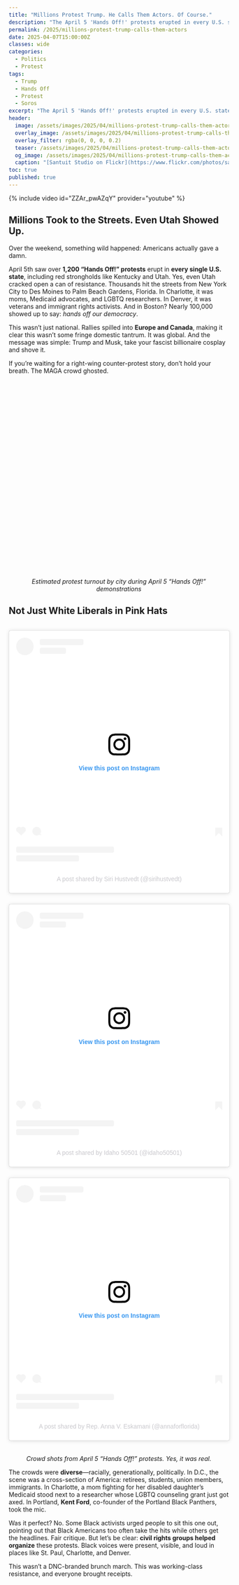 ```yaml
---
title: "Millions Protest Trump. He Calls Them Actors. Of Course."
description: "The April 5 'Hands Off!' protests erupted in every U.S. state. Trump called them fake. Reality begs to differ."
permalink: /2025/millions-protest-trump-calls-them-actors
date: 2025-04-07T15:00:00Z
classes: wide
categories:
  - Politics
  - Protest
tags:
  - Trump
  - Hands Off
  - Protest
  - Soros
excerpt: "The April 5 'Hands Off!' protests erupted in every U.S. state. Trump called them fake. Reality begs to differ."
header:
  image: /assets/images/2025/04/millions-protest-trump-calls-them-actors-2048px.jpg
  overlay_image: /assets/images/2025/04/millions-protest-trump-calls-them-actors-2048px.jpg
  overlay_filter: rgba(0, 0, 0, 0.2)
  teaser: /assets/images/2025/04/millions-protest-trump-calls-them-actors-575px.jpg
  og_image: /assets/images/2025/04/millions-protest-trump-calls-them-actors-2048px.jpg
  caption: "[Santuit Studio on Flickr](https://www.flickr.com/photos/santuit-studio/54432550201/in/photolist-2qW36LE-2qW459v-2qW31Pk-2qW3Xzo-2qVWCog-2qVWDpe-2qW23uD-2qW261q-2qW3pJc-2qW37tB-2qVWKpF-2qW44nR-2qW27sd-2qW44xR-2qW3k3J-2qW3YqG-2qW27kV-2qW37Hz-2qW44gt-2qW275z-2qVWK7S-2qW43Rv-2qW44dn-2qW36Le-2qW43yX-2qVWJ4u-2qW42uY-2qW42px-2qW25X4-2qVWHtG-2qW3oYp-2qW25k7-2qW23LR-2qVWHi6-2qVWH9t-2qW42fE-2qVWGda-2qW24tN-2qW34VW-2qW352n-2qW24Yq-2qW35bL-2qVWHiS-2qVWGUL-2qW3iMn-2qW21BA-2qW3j8C-2qW3YMo-2qW1ZPi-2qW3Xxu)"
toc: true
published: true
---
```


<style>
  .chart-wrap {
    width: 100%;
    max-width: 100%;
    height: 400px;
    margin: 2rem 0;
  }

  .chart-wrap canvas {
    width: 100% !important;
    height: 100% !important;
  }

  @media (max-width: 600px) {
    .chart-wrap {
      height: 300px;
    }
  }
</style>

{% include video id="ZZAr_pwAZqY" provider="youtube" %}

## Millions Took to the Streets. Even Utah Showed Up.

Over the weekend, something wild happened: Americans actually gave a damn.

April 5th saw over **1,200 “Hands Off!” protests** erupt in **every single U.S. state**, including red strongholds like Kentucky and Utah. Yes, even Utah cracked open a can of resistance. Thousands hit the streets from New York City to Des Moines to Palm Beach Gardens, Florida. In Charlotte, it was moms, Medicaid advocates, and LGBTQ researchers. In Denver, it was veterans and immigrant rights activists. And in Boston? Nearly 100,000 showed up to say: *hands off our democracy*.

This wasn’t just national. Rallies spilled into **Europe and Canada**, making it clear this wasn’t some fringe domestic tantrum. It was global. And the message was simple: Trump and Musk, take your fascist billionaire cosplay and shove it.

If you’re waiting for a right-wing counter-protest story, don’t hold your breath. The MAGA crowd ghosted.

<figure>
  <div class="chart-wrap">
    <canvas id="turnoutChart"></canvas>
  </div>
  <figcaption style="text-align: center; font-style: italic; margin-top: 0.5rem;">
    Estimated protest turnout by city during April 5 “Hands Off!” demonstrations
  </figcaption>
</figure>

<script src="https://cdn.jsdelivr.net/npm/chart.js"></script>
<script>
  const ctx = document.getElementById('turnoutChart').getContext('2d');
  new Chart(ctx, {
    type: 'bar',
    data: {
      labels: ['NYC', 'Boston', 'Chicago', 'St. Paul', 'Portland', 'Charlotte', 'Des Moines', 'Palm Beach G.'],
      datasets: [{
        label: 'Estimated Turnout',
        data: [200000, 100000, 30000, 25000, 10000, 3500, 7000, 800],
        backgroundColor: '#2563eb',
        borderRadius: 6,
      }]
    },
    options: {
      indexAxis: 'y',
      responsive: true,
      maintainAspectRatio: false,
      plugins: {
        legend: { display: false },
        tooltip: {
          callbacks: {
            label: ctx => ctx.parsed.x.toLocaleString() + ' people'
          }
        }
      },
      scales: {
        x: {
          ticks: {
            callback: value => value.toLocaleString()
          },
          title: {
            display: true,
            text: 'People'
          }
        },
        y: {
          title: {
            display: true,
            text: 'City'
          }
        }
      }
    }
  });
</script>

## Not Just White Liberals in Pink Hats

<style>
  .insta-grid {
    display: grid;
    grid-template-columns: repeat(auto-fit, minmax(300px, 1fr));
    gap: 1.5rem;
    margin: 2rem 0;
  }

  .insta-grid blockquote.instagram-media {
    width: 100% !important;
    margin: 0 auto;
  }
</style>

<figure class="insta-grid">
  <!-- IG Embed 1 -->
<blockquote class="instagram-media" data-instgrm-captioned data-instgrm-permalink="https://www.instagram.com/p/DIG7_i2gHtr/?utm_source=ig_embed&amp;utm_campaign=loading" data-instgrm-version="14" style=" background:#FFF; border:0; border-radius:3px; box-shadow:0 0 1px 0 rgba(0,0,0,0.5),0 1px 10px 0 rgba(0,0,0,0.15); margin: 1px; max-width:540px; min-width:326px; padding:0; width:99.375%; width:-webkit-calc(100% - 2px); width:calc(100% - 2px);"><div style="padding:16px;"> <a href="https://www.instagram.com/p/DIG7_i2gHtr/?utm_source=ig_embed&amp;utm_campaign=loading" style=" background:#FFFFFF; line-height:0; padding:0 0; text-align:center; text-decoration:none; width:100%;" target="_blank"> <div style=" display: flex; flex-direction: row; align-items: center;"> <div style="background-color: #F4F4F4; border-radius: 50%; flex-grow: 0; height: 40px; margin-right: 14px; width: 40px;"></div> <div style="display: flex; flex-direction: column; flex-grow: 1; justify-content: center;"> <div style=" background-color: #F4F4F4; border-radius: 4px; flex-grow: 0; height: 14px; margin-bottom: 6px; width: 100px;"></div> <div style=" background-color: #F4F4F4; border-radius: 4px; flex-grow: 0; height: 14px; width: 60px;"></div></div></div><div style="padding: 19% 0;"></div> <div style="display:block; height:50px; margin:0 auto 12px; width:50px;"><svg width="50px" height="50px" viewBox="0 0 60 60" version="1.1" xmlns="https://www.w3.org/2000/svg" xmlns:xlink="https://www.w3.org/1999/xlink"><g stroke="none" stroke-width="1" fill="none" fill-rule="evenodd"><g transform="translate(-511.000000, -20.000000)" fill="#000000"><g><path d="M556.869,30.41 C554.814,30.41 553.148,32.076 553.148,34.131 C553.148,36.186 554.814,37.852 556.869,37.852 C558.924,37.852 560.59,36.186 560.59,34.131 C560.59,32.076 558.924,30.41 556.869,30.41 M541,60.657 C535.114,60.657 530.342,55.887 530.342,50 C530.342,44.114 535.114,39.342 541,39.342 C546.887,39.342 551.658,44.114 551.658,50 C551.658,55.887 546.887,60.657 541,60.657 M541,33.886 C532.1,33.886 524.886,41.1 524.886,50 C524.886,58.899 532.1,66.113 541,66.113 C549.9,66.113 557.115,58.899 557.115,50 C557.115,41.1 549.9,33.886 541,33.886 M565.378,62.101 C565.244,65.022 564.756,66.606 564.346,67.663 C563.803,69.06 563.154,70.057 562.106,71.106 C561.058,72.155 560.06,72.803 558.662,73.347 C557.607,73.757 556.021,74.244 553.102,74.378 C549.944,74.521 548.997,74.552 541,74.552 C533.003,74.552 532.056,74.521 528.898,74.378 C525.979,74.244 524.393,73.757 523.338,73.347 C521.94,72.803 520.942,72.155 519.894,71.106 C518.846,70.057 518.197,69.06 517.654,67.663 C517.244,66.606 516.755,65.022 516.623,62.101 C516.479,58.943 516.448,57.996 516.448,50 C516.448,42.003 516.479,41.056 516.623,37.899 C516.755,34.978 517.244,33.391 517.654,32.338 C518.197,30.938 518.846,29.942 519.894,28.894 C520.942,27.846 521.94,27.196 523.338,26.654 C524.393,26.244 525.979,25.756 528.898,25.623 C532.057,25.479 533.004,25.448 541,25.448 C548.997,25.448 549.943,25.479 553.102,25.623 C556.021,25.756 557.607,26.244 558.662,26.654 C560.06,27.196 561.058,27.846 562.106,28.894 C563.154,29.942 563.803,30.938 564.346,32.338 C564.756,33.391 565.244,34.978 565.378,37.899 C565.522,41.056 565.552,42.003 565.552,50 C565.552,57.996 565.522,58.943 565.378,62.101 M570.82,37.631 C570.674,34.438 570.167,32.258 569.425,30.349 C568.659,28.377 567.633,26.702 565.965,25.035 C564.297,23.368 562.623,22.342 560.652,21.575 C558.743,20.834 556.562,20.326 553.369,20.18 C550.169,20.033 549.148,20 541,20 C532.853,20 531.831,20.033 528.631,20.18 C525.438,20.326 523.257,20.834 521.349,21.575 C519.376,22.342 517.703,23.368 516.035,25.035 C514.368,26.702 513.342,28.377 512.574,30.349 C511.834,32.258 511.326,34.438 511.181,37.631 C511.035,40.831 511,41.851 511,50 C511,58.147 511.035,59.17 511.181,62.369 C511.326,65.562 511.834,67.743 512.574,69.651 C513.342,71.625 514.368,73.296 516.035,74.965 C517.703,76.634 519.376,77.658 521.349,78.425 C523.257,79.167 525.438,79.673 528.631,79.82 C531.831,79.965 532.853,80.001 541,80.001 C549.148,80.001 550.169,79.965 553.369,79.82 C556.562,79.673 558.743,79.167 560.652,78.425 C562.623,77.658 564.297,76.634 565.965,74.965 C567.633,73.296 568.659,71.625 569.425,69.651 C570.167,67.743 570.674,65.562 570.82,62.369 C570.966,59.17 571,58.147 571,50 C571,41.851 570.966,40.831 570.82,37.631"></path></g></g></g></svg></div><div style="padding-top: 8px;"> <div style=" color:#3897f0; font-family:Arial,sans-serif; font-size:14px; font-style:normal; font-weight:550; line-height:18px;">View this post on Instagram</div></div><div style="padding: 12.5% 0;"></div> <div style="display: flex; flex-direction: row; margin-bottom: 14px; align-items: center;"><div> <div style="background-color: #F4F4F4; border-radius: 50%; height: 12.5px; width: 12.5px; transform: translateX(0px) translateY(7px);"></div> <div style="background-color: #F4F4F4; height: 12.5px; transform: rotate(-45deg) translateX(3px) translateY(1px); width: 12.5px; flex-grow: 0; margin-right: 14px; margin-left: 2px;"></div> <div style="background-color: #F4F4F4; border-radius: 50%; height: 12.5px; width: 12.5px; transform: translateX(9px) translateY(-18px);"></div></div><div style="margin-left: 8px;"> <div style=" background-color: #F4F4F4; border-radius: 50%; flex-grow: 0; height: 20px; width: 20px;"></div> <div style=" width: 0; height: 0; border-top: 2px solid transparent; border-left: 6px solid #f4f4f4; border-bottom: 2px solid transparent; transform: translateX(16px) translateY(-4px) rotate(30deg)"></div></div><div style="margin-left: auto;"> <div style=" width: 0px; border-top: 8px solid #F4F4F4; border-right: 8px solid transparent; transform: translateY(16px);"></div> <div style=" background-color: #F4F4F4; flex-grow: 0; height: 12px; width: 16px; transform: translateY(-4px);"></div> <div style=" width: 0; height: 0; border-top: 8px solid #F4F4F4; border-left: 8px solid transparent; transform: translateY(-4px) translateX(8px);"></div></div></div> <div style="display: flex; flex-direction: column; flex-grow: 1; justify-content: center; margin-bottom: 24px;"> <div style=" background-color: #F4F4F4; border-radius: 4px; flex-grow: 0; height: 14px; margin-bottom: 6px; width: 224px;"></div> <div style=" background-color: #F4F4F4; border-radius: 4px; flex-grow: 0; height: 14px; width: 144px;"></div></div></a><p style=" color:#c9c8cd; font-family:Arial,sans-serif; font-size:14px; line-height:17px; margin-bottom:0; margin-top:8px; overflow:hidden; padding:8px 0 7px; text-align:center; text-overflow:ellipsis; white-space:nowrap;"><a href="https://www.instagram.com/p/DIG7_i2gHtr/?utm_source=ig_embed&amp;utm_campaign=loading" style=" color:#c9c8cd; font-family:Arial,sans-serif; font-size:14px; font-style:normal; font-weight:normal; line-height:17px; text-decoration:none;" target="_blank">A post shared by Siri Hustvedt (@sirihustvedt)</a></p></div></blockquote>
<script async src="//www.instagram.com/embed.js"></script>

  <!-- IG Embed 2 -->
<blockquote class="instagram-media" data-instgrm-captioned data-instgrm-permalink="https://www.instagram.com/p/DIFxt1BxwnT/?utm_source=ig_embed&amp;utm_campaign=loading" data-instgrm-version="14" style=" background:#FFF; border:0; border-radius:3px; box-shadow:0 0 1px 0 rgba(0,0,0,0.5),0 1px 10px 0 rgba(0,0,0,0.15); margin: 1px; max-width:540px; min-width:326px; padding:0; width:99.375%; width:-webkit-calc(100% - 2px); width:calc(100% - 2px);"><div style="padding:16px;"> <a href="https://www.instagram.com/p/DIFxt1BxwnT/?utm_source=ig_embed&amp;utm_campaign=loading" style=" background:#FFFFFF; line-height:0; padding:0 0; text-align:center; text-decoration:none; width:100%;" target="_blank"> <div style=" display: flex; flex-direction: row; align-items: center;"> <div style="background-color: #F4F4F4; border-radius: 50%; flex-grow: 0; height: 40px; margin-right: 14px; width: 40px;"></div> <div style="display: flex; flex-direction: column; flex-grow: 1; justify-content: center;"> <div style=" background-color: #F4F4F4; border-radius: 4px; flex-grow: 0; height: 14px; margin-bottom: 6px; width: 100px;"></div> <div style=" background-color: #F4F4F4; border-radius: 4px; flex-grow: 0; height: 14px; width: 60px;"></div></div></div><div style="padding: 19% 0;"></div> <div style="display:block; height:50px; margin:0 auto 12px; width:50px;"><svg width="50px" height="50px" viewBox="0 0 60 60" version="1.1" xmlns="https://www.w3.org/2000/svg" xmlns:xlink="https://www.w3.org/1999/xlink"><g stroke="none" stroke-width="1" fill="none" fill-rule="evenodd"><g transform="translate(-511.000000, -20.000000)" fill="#000000"><g><path d="M556.869,30.41 C554.814,30.41 553.148,32.076 553.148,34.131 C553.148,36.186 554.814,37.852 556.869,37.852 C558.924,37.852 560.59,36.186 560.59,34.131 C560.59,32.076 558.924,30.41 556.869,30.41 M541,60.657 C535.114,60.657 530.342,55.887 530.342,50 C530.342,44.114 535.114,39.342 541,39.342 C546.887,39.342 551.658,44.114 551.658,50 C551.658,55.887 546.887,60.657 541,60.657 M541,33.886 C532.1,33.886 524.886,41.1 524.886,50 C524.886,58.899 532.1,66.113 541,66.113 C549.9,66.113 557.115,58.899 557.115,50 C557.115,41.1 549.9,33.886 541,33.886 M565.378,62.101 C565.244,65.022 564.756,66.606 564.346,67.663 C563.803,69.06 563.154,70.057 562.106,71.106 C561.058,72.155 560.06,72.803 558.662,73.347 C557.607,73.757 556.021,74.244 553.102,74.378 C549.944,74.521 548.997,74.552 541,74.552 C533.003,74.552 532.056,74.521 528.898,74.378 C525.979,74.244 524.393,73.757 523.338,73.347 C521.94,72.803 520.942,72.155 519.894,71.106 C518.846,70.057 518.197,69.06 517.654,67.663 C517.244,66.606 516.755,65.022 516.623,62.101 C516.479,58.943 516.448,57.996 516.448,50 C516.448,42.003 516.479,41.056 516.623,37.899 C516.755,34.978 517.244,33.391 517.654,32.338 C518.197,30.938 518.846,29.942 519.894,28.894 C520.942,27.846 521.94,27.196 523.338,26.654 C524.393,26.244 525.979,25.756 528.898,25.623 C532.057,25.479 533.004,25.448 541,25.448 C548.997,25.448 549.943,25.479 553.102,25.623 C556.021,25.756 557.607,26.244 558.662,26.654 C560.06,27.196 561.058,27.846 562.106,28.894 C563.154,29.942 563.803,30.938 564.346,32.338 C564.756,33.391 565.244,34.978 565.378,37.899 C565.522,41.056 565.552,42.003 565.552,50 C565.552,57.996 565.522,58.943 565.378,62.101 M570.82,37.631 C570.674,34.438 570.167,32.258 569.425,30.349 C568.659,28.377 567.633,26.702 565.965,25.035 C564.297,23.368 562.623,22.342 560.652,21.575 C558.743,20.834 556.562,20.326 553.369,20.18 C550.169,20.033 549.148,20 541,20 C532.853,20 531.831,20.033 528.631,20.18 C525.438,20.326 523.257,20.834 521.349,21.575 C519.376,22.342 517.703,23.368 516.035,25.035 C514.368,26.702 513.342,28.377 512.574,30.349 C511.834,32.258 511.326,34.438 511.181,37.631 C511.035,40.831 511,41.851 511,50 C511,58.147 511.035,59.17 511.181,62.369 C511.326,65.562 511.834,67.743 512.574,69.651 C513.342,71.625 514.368,73.296 516.035,74.965 C517.703,76.634 519.376,77.658 521.349,78.425 C523.257,79.167 525.438,79.673 528.631,79.82 C531.831,79.965 532.853,80.001 541,80.001 C549.148,80.001 550.169,79.965 553.369,79.82 C556.562,79.673 558.743,79.167 560.652,78.425 C562.623,77.658 564.297,76.634 565.965,74.965 C567.633,73.296 568.659,71.625 569.425,69.651 C570.167,67.743 570.674,65.562 570.82,62.369 C570.966,59.17 571,58.147 571,50 C571,41.851 570.966,40.831 570.82,37.631"></path></g></g></g></svg></div><div style="padding-top: 8px;"> <div style=" color:#3897f0; font-family:Arial,sans-serif; font-size:14px; font-style:normal; font-weight:550; line-height:18px;">View this post on Instagram</div></div><div style="padding: 12.5% 0;"></div> <div style="display: flex; flex-direction: row; margin-bottom: 14px; align-items: center;"><div> <div style="background-color: #F4F4F4; border-radius: 50%; height: 12.5px; width: 12.5px; transform: translateX(0px) translateY(7px);"></div> <div style="background-color: #F4F4F4; height: 12.5px; transform: rotate(-45deg) translateX(3px) translateY(1px); width: 12.5px; flex-grow: 0; margin-right: 14px; margin-left: 2px;"></div> <div style="background-color: #F4F4F4; border-radius: 50%; height: 12.5px; width: 12.5px; transform: translateX(9px) translateY(-18px);"></div></div><div style="margin-left: 8px;"> <div style=" background-color: #F4F4F4; border-radius: 50%; flex-grow: 0; height: 20px; width: 20px;"></div> <div style=" width: 0; height: 0; border-top: 2px solid transparent; border-left: 6px solid #f4f4f4; border-bottom: 2px solid transparent; transform: translateX(16px) translateY(-4px) rotate(30deg)"></div></div><div style="margin-left: auto;"> <div style=" width: 0px; border-top: 8px solid #F4F4F4; border-right: 8px solid transparent; transform: translateY(16px);"></div> <div style=" background-color: #F4F4F4; flex-grow: 0; height: 12px; width: 16px; transform: translateY(-4px);"></div> <div style=" width: 0; height: 0; border-top: 8px solid #F4F4F4; border-left: 8px solid transparent; transform: translateY(-4px) translateX(8px);"></div></div></div> <div style="display: flex; flex-direction: column; flex-grow: 1; justify-content: center; margin-bottom: 24px;"> <div style=" background-color: #F4F4F4; border-radius: 4px; flex-grow: 0; height: 14px; margin-bottom: 6px; width: 224px;"></div> <div style=" background-color: #F4F4F4; border-radius: 4px; flex-grow: 0; height: 14px; width: 144px;"></div></div></a><p style=" color:#c9c8cd; font-family:Arial,sans-serif; font-size:14px; line-height:17px; margin-bottom:0; margin-top:8px; overflow:hidden; padding:8px 0 7px; text-align:center; text-overflow:ellipsis; white-space:nowrap;"><a href="https://www.instagram.com/p/DIFxt1BxwnT/?utm_source=ig_embed&amp;utm_campaign=loading" style=" color:#c9c8cd; font-family:Arial,sans-serif; font-size:14px; font-style:normal; font-weight:normal; line-height:17px; text-decoration:none;" target="_blank">A post shared by Idaho 50501 (@idaho50501)</a></p></div></blockquote>
<script async src="//www.instagram.com/embed.js"></script>

  <!-- IG Embed 3 -->
<blockquote class="instagram-media" data-instgrm-captioned data-instgrm-permalink="https://www.instagram.com/p/DIExZfrxOjE/?utm_source=ig_embed&amp;utm_campaign=loading" data-instgrm-version="14" style=" background:#FFF; border:0; border-radius:3px; box-shadow:0 0 1px 0 rgba(0,0,0,0.5),0 1px 10px 0 rgba(0,0,0,0.15); margin: 1px; max-width:540px; min-width:326px; padding:0; width:99.375%; width:-webkit-calc(100% - 2px); width:calc(100% - 2px);"><div style="padding:16px;"> <a href="https://www.instagram.com/p/DIExZfrxOjE/?utm_source=ig_embed&amp;utm_campaign=loading" style=" background:#FFFFFF; line-height:0; padding:0 0; text-align:center; text-decoration:none; width:100%;" target="_blank"> <div style=" display: flex; flex-direction: row; align-items: center;"> <div style="background-color: #F4F4F4; border-radius: 50%; flex-grow: 0; height: 40px; margin-right: 14px; width: 40px;"></div> <div style="display: flex; flex-direction: column; flex-grow: 1; justify-content: center;"> <div style=" background-color: #F4F4F4; border-radius: 4px; flex-grow: 0; height: 14px; margin-bottom: 6px; width: 100px;"></div> <div style=" background-color: #F4F4F4; border-radius: 4px; flex-grow: 0; height: 14px; width: 60px;"></div></div></div><div style="padding: 19% 0;"></div> <div style="display:block; height:50px; margin:0 auto 12px; width:50px;"><svg width="50px" height="50px" viewBox="0 0 60 60" version="1.1" xmlns="https://www.w3.org/2000/svg" xmlns:xlink="https://www.w3.org/1999/xlink"><g stroke="none" stroke-width="1" fill="none" fill-rule="evenodd"><g transform="translate(-511.000000, -20.000000)" fill="#000000"><g><path d="M556.869,30.41 C554.814,30.41 553.148,32.076 553.148,34.131 C553.148,36.186 554.814,37.852 556.869,37.852 C558.924,37.852 560.59,36.186 560.59,34.131 C560.59,32.076 558.924,30.41 556.869,30.41 M541,60.657 C535.114,60.657 530.342,55.887 530.342,50 C530.342,44.114 535.114,39.342 541,39.342 C546.887,39.342 551.658,44.114 551.658,50 C551.658,55.887 546.887,60.657 541,60.657 M541,33.886 C532.1,33.886 524.886,41.1 524.886,50 C524.886,58.899 532.1,66.113 541,66.113 C549.9,66.113 557.115,58.899 557.115,50 C557.115,41.1 549.9,33.886 541,33.886 M565.378,62.101 C565.244,65.022 564.756,66.606 564.346,67.663 C563.803,69.06 563.154,70.057 562.106,71.106 C561.058,72.155 560.06,72.803 558.662,73.347 C557.607,73.757 556.021,74.244 553.102,74.378 C549.944,74.521 548.997,74.552 541,74.552 C533.003,74.552 532.056,74.521 528.898,74.378 C525.979,74.244 524.393,73.757 523.338,73.347 C521.94,72.803 520.942,72.155 519.894,71.106 C518.846,70.057 518.197,69.06 517.654,67.663 C517.244,66.606 516.755,65.022 516.623,62.101 C516.479,58.943 516.448,57.996 516.448,50 C516.448,42.003 516.479,41.056 516.623,37.899 C516.755,34.978 517.244,33.391 517.654,32.338 C518.197,30.938 518.846,29.942 519.894,28.894 C520.942,27.846 521.94,27.196 523.338,26.654 C524.393,26.244 525.979,25.756 528.898,25.623 C532.057,25.479 533.004,25.448 541,25.448 C548.997,25.448 549.943,25.479 553.102,25.623 C556.021,25.756 557.607,26.244 558.662,26.654 C560.06,27.196 561.058,27.846 562.106,28.894 C563.154,29.942 563.803,30.938 564.346,32.338 C564.756,33.391 565.244,34.978 565.378,37.899 C565.522,41.056 565.552,42.003 565.552,50 C565.552,57.996 565.522,58.943 565.378,62.101 M570.82,37.631 C570.674,34.438 570.167,32.258 569.425,30.349 C568.659,28.377 567.633,26.702 565.965,25.035 C564.297,23.368 562.623,22.342 560.652,21.575 C558.743,20.834 556.562,20.326 553.369,20.18 C550.169,20.033 549.148,20 541,20 C532.853,20 531.831,20.033 528.631,20.18 C525.438,20.326 523.257,20.834 521.349,21.575 C519.376,22.342 517.703,23.368 516.035,25.035 C514.368,26.702 513.342,28.377 512.574,30.349 C511.834,32.258 511.326,34.438 511.181,37.631 C511.035,40.831 511,41.851 511,50 C511,58.147 511.035,59.17 511.181,62.369 C511.326,65.562 511.834,67.743 512.574,69.651 C513.342,71.625 514.368,73.296 516.035,74.965 C517.703,76.634 519.376,77.658 521.349,78.425 C523.257,79.167 525.438,79.673 528.631,79.82 C531.831,79.965 532.853,80.001 541,80.001 C549.148,80.001 550.169,79.965 553.369,79.82 C556.562,79.673 558.743,79.167 560.652,78.425 C562.623,77.658 564.297,76.634 565.965,74.965 C567.633,73.296 568.659,71.625 569.425,69.651 C570.167,67.743 570.674,65.562 570.82,62.369 C570.966,59.17 571,58.147 571,50 C571,41.851 570.966,40.831 570.82,37.631"></path></g></g></g></svg></div><div style="padding-top: 8px;"> <div style=" color:#3897f0; font-family:Arial,sans-serif; font-size:14px; font-style:normal; font-weight:550; line-height:18px;">View this post on Instagram</div></div><div style="padding: 12.5% 0;"></div> <div style="display: flex; flex-direction: row; margin-bottom: 14px; align-items: center;"><div> <div style="background-color: #F4F4F4; border-radius: 50%; height: 12.5px; width: 12.5px; transform: translateX(0px) translateY(7px);"></div> <div style="background-color: #F4F4F4; height: 12.5px; transform: rotate(-45deg) translateX(3px) translateY(1px); width: 12.5px; flex-grow: 0; margin-right: 14px; margin-left: 2px;"></div> <div style="background-color: #F4F4F4; border-radius: 50%; height: 12.5px; width: 12.5px; transform: translateX(9px) translateY(-18px);"></div></div><div style="margin-left: 8px;"> <div style=" background-color: #F4F4F4; border-radius: 50%; flex-grow: 0; height: 20px; width: 20px;"></div> <div style=" width: 0; height: 0; border-top: 2px solid transparent; border-left: 6px solid #f4f4f4; border-bottom: 2px solid transparent; transform: translateX(16px) translateY(-4px) rotate(30deg)"></div></div><div style="margin-left: auto;"> <div style=" width: 0px; border-top: 8px solid #F4F4F4; border-right: 8px solid transparent; transform: translateY(16px);"></div> <div style=" background-color: #F4F4F4; flex-grow: 0; height: 12px; width: 16px; transform: translateY(-4px);"></div> <div style=" width: 0; height: 0; border-top: 8px solid #F4F4F4; border-left: 8px solid transparent; transform: translateY(-4px) translateX(8px);"></div></div></div> <div style="display: flex; flex-direction: column; flex-grow: 1; justify-content: center; margin-bottom: 24px;"> <div style=" background-color: #F4F4F4; border-radius: 4px; flex-grow: 0; height: 14px; margin-bottom: 6px; width: 224px;"></div> <div style=" background-color: #F4F4F4; border-radius: 4px; flex-grow: 0; height: 14px; width: 144px;"></div></div></a><p style=" color:#c9c8cd; font-family:Arial,sans-serif; font-size:14px; line-height:17px; margin-bottom:0; margin-top:8px; overflow:hidden; padding:8px 0 7px; text-align:center; text-overflow:ellipsis; white-space:nowrap;"><a href="https://www.instagram.com/p/DIExZfrxOjE/?utm_source=ig_embed&amp;utm_campaign=loading" style=" color:#c9c8cd; font-family:Arial,sans-serif; font-size:14px; font-style:normal; font-weight:normal; line-height:17px; text-decoration:none;" target="_blank">A post shared by Rep. Anna V. Eskamani (@annaforflorida)</a></p></div></blockquote>
<script async src="//www.instagram.com/embed.js"></script>
</figure>

<figcaption style="text-align: center; font-style: italic; margin-top: 0.5rem;">
  Crowd shots from April 5 “Hands Off!” protests. Yes, it was real.
</figcaption>

<script async src="//www.instagram.com/embed.js"></script>


The crowds were **diverse**—racially, generationally, politically. In D.C., the scene was a cross-section of America: retirees, students, union members, immigrants. In Charlotte, a mom fighting for her disabled daughter’s Medicaid stood next to a researcher whose LGBTQ counseling grant just got axed. In Portland, **Kent Ford**, co-founder of the Portland Black Panthers, took the mic.

Was it perfect? No. Some Black activists urged people to sit this one out, pointing out that Black Americans too often take the hits while others get the headlines. Fair critique. But let’s be clear: **civil rights groups helped organize** these protests. Black voices were present, visible, and loud in places like St. Paul, Charlotte, and Denver.

This wasn’t a DNC-branded brunch march. This was working-class resistance, and everyone brought receipts.

<figure>
  <div class="chart-wrap">
    <canvas id="diversityChart"></canvas>
  </div>
  <figcaption style="text-align: center; font-style: italic; margin-top: 0.5rem;">
    Protest crowd diversity by city, rated 0–10 based on participant mix and photo evidence
  </figcaption>
</figure>

<script>
  const ctx2 = document.getElementById('diversityChart').getContext('2d');
  new Chart(ctx2, {
    type: 'bar',
    data: {
      labels: ['NYC', 'Denver', 'Charlotte', 'DC', 'Portland'],
      datasets: [{
        label: 'Diversity Score (0–10)',
        data: [9.5, 8.7, 8.4, 9.2, 7.5],
        backgroundColor: '#10b981',
        borderRadius: 6,
      }]
    },
    options: {
      indexAxis: 'y',
      responsive: true,
      maintainAspectRatio: false,
      plugins: {
        legend: { display: false },
        tooltip: {
          callbacks: {
            label: ctx => `${ctx.parsed.x} / 10`
          }
        }
      },
      scales: {
        x: {
          min: 0,
          max: 10,
          title: {
            display: true,
            text: 'Score'
          }
        },
        y: {
          title: {
            display: true,
            text: 'City'
          }
        }
      }
    }
  });
</script>

## Trump’s Math: 5 Million Paid Actors at $100M Each

![full](/assets/images/2025/04/trump-tweet.jpeg){: .full}

While millions protested in the streets, Donald Trump fired off a tweet from whatever bunker he’s been stewing in. The claim? That George Soros paid **five million actors**—not protesters, *actors*—**$100 million each** to stage the whole thing.

Do the math. That’s **$500 trillion**. For reference, **global GDP is about $105 trillion**. According to Trump, Soros personally bankrolled five Earths' worth of protest funding.

Let’s not mince words: this isn’t misinformation. This is **clinical-grade delusion**.

But here’s the thing—Trump’s not trying to be accurate. He’s trying to delegitimize dissent. That’s the playbook: discredit, distract, disinform. Same reason Elon Musk jumped in with his tired “they don’t even know why they’re protesting” routine. When you’re backed into a corner by reality, mocking the crowd is easier than answering them.

And if you believed that tweet was real at first glance? That’s the problem. It’s satire. But it *could’ve* been real—and that says everything about the state of the GOP brainworm.

## What the Media Covered—and What It Didn’t

Mainstream outlets did *technically* cover the protests. AP, CBS, Al Jazeera—they ran the numbers, posted the pictures, gave you the basics: “Thousands protest Trump policies,” “Crowds rally for democracy,” blah blah blah.

What they **didn’t do** was dig. They glossed over the scale. They ignored the fact that this was **the biggest single-day protest of Trump’s second term**. They buried the rage, the desperation, the raw emotion that turned out people in **Asheville, North Carolina** and **Frankfort, Kentucky**—not exactly Berkeley.

And they definitely didn’t dwell on the fact that the **Democratic Party wasn’t behind this**. This wasn’t Biden’s army. It was ordinary people, pissed off and organizing without permission.

Meanwhile, **independent outlets** like *World Socialist Web Site* and *The Habesha* reported what corporate media wouldn’t: that this was **multi-racial**, **working-class**, and **anti-authoritarian**, not some DNC photo op. Local papers highlighted *actual people* with real stakes—disabled kids, canceled research, veterans sick of the power grab.

This wasn’t a blue vs. red story. It was bottom vs. top. And legacy media? They’re still allergic to that framing.

## No Tear Gas, No Cops in Riot Gear. Wonder Why?

For a protest that spanned **all 50 states**, here’s what’s shocking: almost **no arrests**.

In D.C., Boston, Charlotte, Denver, and dozens of other cities—**peaceful demonstrations**. No smashed windows. No “ANTIFA chaos.” Just bodies, banners, and bullhorns. Police closed roads to help marches, not to kettle crowds. In Colorado Springs, cops didn’t even bring backup. Contrast that with how authorities treat Black Lives Matter protests or any rally where someone says “Free Palestine” too loud.

So what changed?

Maybe it’s the demographics. Maybe it’s the optics. Maybe the state only panics when it’s poor people, Black people, or Palestinians demanding justice. Either way, it shows **the system knows how to chill**—when it wants to.

But don’t confuse calm with weakness. These crowds weren’t quiet. They were **disciplined**. That’s more dangerous to power than any broken Starbucks window.

## Trump Can Meme. The People Can March.

April 5th wasn’t a blip. It was a warning.

This country isn’t sleepwalking anymore. People from every class, race, and ZIP code put their feet on the pavement to say **hell no** to authoritarian billionaires and government by Dogecoin.

And Trump? He’s tweeting fake math and calling everyone an actor. That’s not power. That’s panic.

So keep mocking. Keep pretending it’s all Soros and crisis actors and gender-neutral lattes. Because while he’s playing QAnon Mad Libs on social media, **the rest of the country is organizing**. Without the Democrats. Without permission. And without fear.

This isn’t the end. It’s the dress rehearsal.

Get ready for Act II.

## Sources  
<a name="sources"></a>  

[1] <a href="https://apnews.com/article/trump-musk-doge-protests-hands-off-472c574303260cbac315367cc808960d">‘Hands Off!’ protests against Trump and Musk are planned across the US – AP News</a>  
[2] <a href="https://www.pbs.org/newshour/politics/watch-live-hands-off-protest-against-trump-and-musks-federal-cuts-in-washington-d-c">WATCH: ‘Hands Off’ protest against Trump and Musk’s federal cuts – PBS NewsHour</a>  
[3] <a href="https://www.cbsnews.com/pictures/hands-off-americans-across-country-protest-trump-musk-doge-photos/">“Hands Off!”: Americans across country protest Trump, Musk – CBS News</a>  
[4] <a href="https://www.aljazeera.com/news/2025/4/5/hands-off-protesters-rally-across-us-to-oppose-trumps-policies">‘Hands Off’ protesters rally across US to oppose Trump’s policies – Al Jazeera</a>  
[5] <a href="https://www.wsws.org/en/articles/2025/04/07/fpwl-a07.html">The political meaning of the April 5 mass protests against Trump – WSWS</a>  
[6] <a href="https://url-media.com/april-5-protests-black-people-sybadrn/">April 5 protests: Black people urged to skip protests – URL Media</a>  
[7] <a href="https://www.wsoctv.com/news/local/thousands-gather-charlotte-participate-national-hands-off-protest/E66M77KULFHKVAFONA4ND2UVZM/">Thousands gather in Charlotte to participate in national ‘Hands Off!’ protest – WSOC TV</a>  
[8] <a href="https://www.wfae.org/politics/2025-04-05/thousands-rally-in-charlotte-at-hands-off-protest">Thousands rally in Charlotte at ‘Hands Off!’ protest – WFAE</a>  
[9] <a href="https://www.cbsnews.com/boston/news/hands-off-protest-boston-massachusetts/">‘Hands Off!’ protest in Boston draws nearly 100,000 – CBS Boston</a>  
[10] <a href="https://coloradosun.com/2025/04/05/hands-off-protests-colorado/">Thousands show up across Colorado to say “Hands Off!” to Trump administration – Colorado Sun</a>  
[11] <a href="https://www.fox5dc.com/news/hands-off-rally-washington-d-c-live">Thousands gather at ‘Hands Off!’ rally in Washington, D.C. – FOX 5 DC</a>  
[12] <a href="https://www.nyclu.org/event/hands-off-new-york-city-fights-back-rally">Hands Off! New York City Fights Back Rally – NYCLU</a>  
[13] <a href="https://www.kpbs.org/news/politics/2025/04/05/protesters-tee-off-against-trump-and-musk-in-hands-off-rallies-across-the-u-s">Protesters tee off against Trump and Musk in “Hands Off!” rallies – KPBS</a>  
[14] <a href="https://www.fox9.com/news/hands-off-rally-protestors-mn-state-capitol">‘Hands Off!’ rally draws thousands to MN State Capitol – FOX 9</a>  
[15] <a href="https://www.habesha.com/hands-off-protests-across-the-u-s-and-worldwide/">‘Hands Off’ Protests Across the U.S. and Worldwide – The Habesha</a>  
